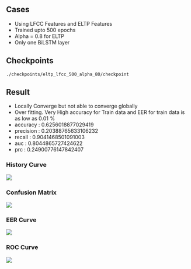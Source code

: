 
## Cases 
- Using LFCC Features and ELTP Features
- Trained upto 500 epochs
- Alpha = 0.8 for ELTP
- Only one BiLSTM layer 



## Checkpoints 
```./checkpoints/eltp_lfcc_500_alpha_80/checkpoint```

## Result
- Locally Converge but not able to converge globally
- Over fitting. Very High accuracy for Train data and EER for train data is as low as 0.01 %
- accuracy :  0.6256018877029419
- precision :  0.20388765633106232
- recall :  0.9041468501091003
- auc :  0.8044865727424622
- prc :  0.24900776147842407

### History Curve
![](history_curve.png)


### Confusion Matrix 
![](confusion_matrix.png)


### EER Curve 
![](EER_Curve.png)


### ROC Curve
![](ROC_curve.png)
